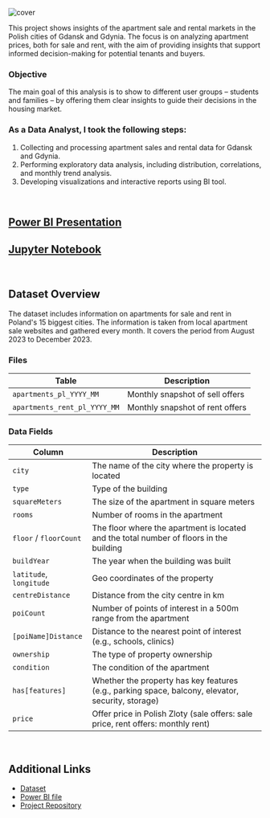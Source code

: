 ![cover](https://github.com/gnoevoy/Apartment_Prices_Analysis/assets/43414592/026cc005-ada7-47a5-a5f0-f069bb2b9255)

This project shows insights of the apartment sale and rental markets in the Polish cities of Gdansk and Gdynia.
The focus is on analyzing apartment prices, both for sale and rent, with the aim of providing insights that support informed decision-making for potential tenants and buyers.

### Objective
The main goal of this analysis is to show to different user groups – students and families – by offering them clear insights to guide their decisions in the housing market.

### As a Data Analyst, I took the following steps:
1. Collecting and processing apartment sales and rental data for Gdansk and Gdynia.
2. Performing exploratory data analysis, including distribution, correlations, and monthly trend analysis.
3. Developing visualizations and interactive reports using BI tool.

<br>

## [Power BI Presentation](https://github.com/gnoevoy/Apartment_Prices_Analysis/blob/main/Presentation.md)
## [Jupyter Notebook](https://github.com/gnoevoy/Apartment_Prices_Analysis/blob/main/apartment_prices.ipynb)

<br>

## Dataset Overview

The dataset includes information on apartments for sale and rent in Poland's 15 biggest cities. The information is taken from local apartment sale websites and gathered every month. It covers the period from August 2023 to December 2023.

### Files

| Table | Description |
| --- | --- |
| `apartments_pl_YYYY_MM` | Monthly snapshot of sell offers |
| `apartments_rent_pl_YYYY_MM` | Monthly snapshot of rent offers |

### Data Fields

| Column | Description |
| --- | --- |
| `city` | The name of the city where the property is located |
| `type` | Type of the building |
| `squareMeters` | The size of the apartment in square meters |
| `rooms` | Number of rooms in the apartment |
| `floor` / `floorCount` | The floor where the apartment is located and the total number of floors in the building |
| `buildYear` | The year when the building was built |
| `latitude`, `longitude` | Geo coordinates of the property |
| `centreDistance` | Distance from the city centre in km |
| `poiCount` | Number of points of interest in a 500m range from the apartment |
| `[poiName]Distance` | Distance to the nearest point of interest (e.g., schools, clinics) |
| `ownership` | The type of property ownership |
| `condition` | The condition of the apartment |
| `has[features]` | Whether the property has key features (e.g., parking space, balcony, elevator, security, storage) |
| `price` | Offer price in Polish Zloty (sale offers: sale price, rent offers: monthly rent) |

<br>

## Additional Links
- [Dataset](https://github.com/gnoevoy/Apartment_Prices_Analysis/blob/main/Dataset.zip)
- [Power BI file](https://github.com/gnoevoy/Apartment_Prices_Analysis/blob/main/apartment_prices.pbix)
- [Project Repository](https://github.com/gnoevoy/Apartment_Prices_Analysis/tree/main)
